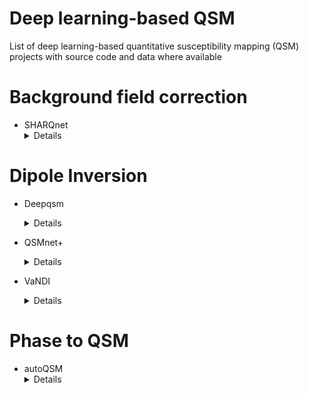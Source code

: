 # Deep learning-based QSM
List of deep learning-based quantitative susceptibility mapping (QSM) projects with source code and data where available

# Background field correction
- SHARQnet
</br> <details><summary>Details</summary>
  <p>
     - Language: Python <br/>
     - Method: Background field correction <br/>
     - Code: not yet publicly available, but available on request: steffen.bollmann@cai.uq.edu.au <br>
     - Reference: http://www.sciencedirect.com/science/article/pii/S0939388918301673 <br/>
  </p>
  </details>
  
# Dipole Inversion
- Deepqsm
</br> <details><summary>Details</summary>
  <p>
     - Language: Python <br/>
     - Method: Dipole inversion <br/>
     - Code: https://colab.research.google.com/github/brainhack101/IntroDL/blob/master/notebooks/2019/Bollman/Steffen_Bollman_Deep_learning_QSM_tutorial_OHBM.ipynb <br>
     - Tutorial: https://www.pathlms.com/ohbm/courses/12238/sections/15846/video_presentations/137444 (start: 1:16:56)
     - Reference: https://doi.org/10.1016/j.neuroimage.2019.03.060 <br/>
  </p>
  </details>
  
- QSMnet+
</br> <details><summary>Details</summary>
  <p>
     - Language: Python <br/>
     - Method: Dipole inversion <br/>
     - Code: https://github.com/SNU-LIST/QSMnet <br/>
     - Reference: https://doi.org/10.1016/j.neuroimage.2018.06.030 <br>
                  &emsp;&emsp;&emsp;&emsp;&emsp;&ensp;https://arxiv.org/abs/1909.07716
  </p>
  </details>
 
  
- VaNDI
</br> <details><summary>Details</summary>
  <p>
     - Language: Python <br/>
     - Method: Dipole inversion <br/>
     - Code: https://www.dropbox.com/s/ubabfhwfpjphpo1/NDI_Toolbox.zip?dl=0 <br/>
     - Reference: http://arxiv.org/abs/1909.13692 <br/>
  </p>
  </details>


# Phase to QSM
- autoQSM
</br> <details><summary>Details</summary>
  <p>
     - Language: Python <br/>
     - Method: Background field correction + Dipole inversion <br/>
     - Code: not yet available <br/>
     - Reference: http://www.sciencedirect.com/science/article/pii/S1053811919306469 <br/>
  </p>
  </details>
